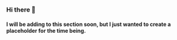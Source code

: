 ### Hi there 👋
#### I will be adding to this section soon, but I just wanted to create a placeholder for the time being.

<!--
**v-ca/v-ca** is a ✨ _special_ ✨ repository because its `README.md` (this file) appears on your GitHub profile.

Here are some ideas to get you started:

- 🔭 I’m currently working on ...
- 🌱 I’m currently learning ...
- 👯 I’m looking to collaborate on ...
- 🤔 I’m looking for help with ...
- 💬 Ask me about ...
- 📫 How to reach me: ...
- 😄 Pronouns: ...
- ⚡ Fun fact: ...
-->

<!-- GitHub Stats -- >

![Vincent's GitHub stats](https://github-readme-stats.vercel.app/api?username=v-ca&count_private=true)
